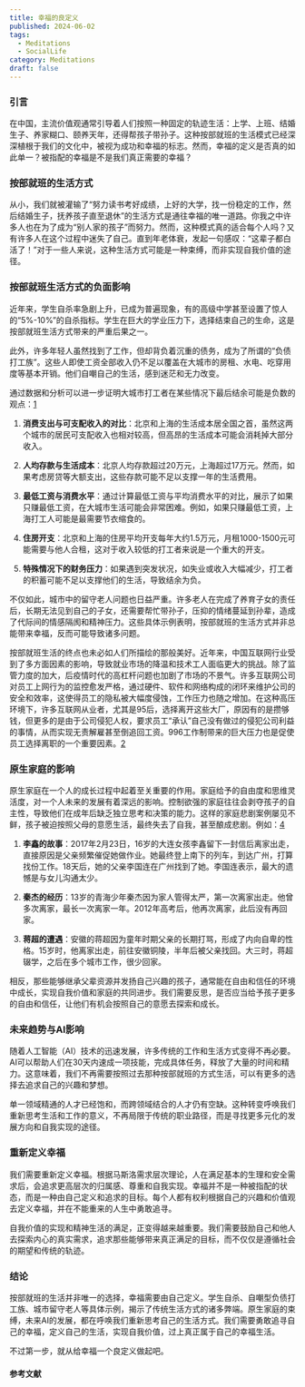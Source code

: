 ```yaml
---
title: 幸福的良定义
published: 2024-06-02
tags:
  - Meditations
  - SocialLife
category: Meditations
draft: false
---
```


### 引言

在中国，主流价值观通常引导着人们按照一种固定的轨迹生活：上学、上班、结婚生子、养家糊口、颐养天年，还得帮孩子带孙子。这种按部就班的生活模式已经深深植根于我们的文化中，被视为成功和幸福的标志。然而，幸福的定义是否真的如此单一？被指配的幸福是不是我们真正需要的幸福？

### 按部就班的生活方式

从小，我们就被灌输了“努力读书考好成绩，上好的大学，找一份稳定的工作，然后结婚生子，抚养孩子直至退休”的生活方式是通往幸福的唯一道路。你我之中许多人也在为了成为“别人家的孩子”而努力。然而，这种模式真的适合每个人吗？又有许多人在这个过程中迷失了自己。直到年老体衰，发起一句感叹：“这辈子都白活了！”对于一些人来说，这种生活方式可能是一种束缚，而非实现自我价值的途径。

### 按部就班生活方式的负面影响

近年来，学生自杀率急剧上升，已成为普遍现象，有的高级中学甚至设置了惊人的“5%-10%”的自杀指标。学生在巨大的学业压力下，选择结束自己的生命，这是按部就班生活方式带来的严重后果之一。

此外，许多年轻人虽然找到了工作，但却背负着沉重的债务，成为了所谓的“负债打工族”。这些人即使工资全部收入仍不足以覆盖在大城市的房租、水电、吃穿用度等基本开销。他们自嘲自己的生活，感到迷茫和无力改变。

通过数据和分析可以进一步证明大城市打工者在某些情况下最后结余可能是负数的观点：[1]

1. **消费支出与可支配收入的对比**：北京和上海的生活成本居全国之首，虽然这两个城市的居民可支配收入也相对较高，但高昂的生活成本可能会消耗掉大部分收入。

2. **人均存款与生活成本**：北京人均存款超过20万元，上海超过17万元。然而，如果考虑房贷等大额支出，这些存款可能不足以支撑一年的生活费用。

3. **最低工资与消费水平**：通过计算最低工资与平均消费水平的对比，展示了如果只赚最低工资，在大城市生活可能会非常困难。例如，如果只赚最低工资，上海打工人可能是最需要节衣缩食的。

4. **住房开支**：北京和上海的住房平均开支每年大约1.5万元，月租1000-1500元可能需要与他人合租，这对于收入较低的打工者来说是一个重大的开支。

5. **特殊情况下的财务压力**：如果遇到突发状况，如失业或收入大幅减少，打工者的积蓄可能不足以支撑他们的生活，导致结余为负。

不仅如此，城市中的留守老人问题也日益严重。许多老人在完成了养育子女的责任后，长期无法见到自己的子女，还需要帮忙带孙子，压抑的情绪蔓延到孙辈，造成了代际间的情感隔阂和精神压力。这些具体示例表明，按部就班的生活方式并非总能带来幸福，反而可能导致诸多问题。

按部就班生活的终点也未必如人们所描绘的那般美好。近年来，中国互联网行业受到了多方面因素的影响，导致就业市场的降温和技术工人面临更大的挑战。除了监管力度的加大，后疫情时代的高杠杆问题也加剧了市场的不景气。许多互联网公司对员工上网行为的监控愈发严格，通过硬件、软件和网络构成的闭环来维护公司的安全和效率，这使得员工的隐私被大幅度侵蚀，工作压力也随之增加。在这种高压环境下，许多互联网从业者，尤其是95后，选择离开这些大厂，原因有的是攒够钱，但更多的是由于公司侵犯人权，要求员工“承认”自己没有做过的侵犯公司利益的事情，从而实现无责解雇甚至倒追回工资。996工作制带来的巨大压力也是促使员工选择离职的一个重要因素。[2][3]

### 原生家庭的影响

原生家庭在一个人的成长过程中起着至关重要的作用。家庭给予的自由度和思维灵活度，对一个人未来的发展有着深远的影响。控制欲强的家庭往往会剥夺孩子的自主性，导致他们在成年后缺乏独立思考和决策的能力。这样的家庭悲剧案例屡见不鲜，孩子被迫按照父母的意愿生活，最终失去了自我，甚至酿成悲剧。例如：[4]

1. **李鑫的故事**：2017年2月23日，16岁的大连女孩李鑫留下一封信后离家出走，直接原因是父亲频繁催促她做作业。她最终登上南下的列车，到达广州，打算找份工作。18天后，她的父亲李国连在广州找到了她。李国连表示，最大的遗憾是与女儿沟通太少。

2. **秦杰的经历**：13岁的青海少年秦杰因为家人管得太严，第一次离家出走。他曾多次离家，最长一次离家一年。2012年高考后，他再次离家，此后没有再回家。

3. **蒋超的遭遇**：安徽的蒋超因为童年时期父亲的长期打骂，形成了内向自卑的性格。15岁时，他离家出走，前往安徽铜陵，半年后被父亲找回。大三时，蒋超辍学，之后在多个城市工作，很少回家。

相反，那些能够继承父辈资源并发扬自己兴趣的孩子，通常能在自由和信任的环境中成长，实现自我价值和家庭的共同进步。我们需要反思，是否应当给予孩子更多的自由和信任，让他们有机会按照自己的意愿去探索和成长。

### 未来趋势与AI影响

随着人工智能（AI）技术的迅速发展，许多传统的工作和生活方式变得不再必要。AI可以帮助人们在30天内速成一项技能，完成具体任务，释放了大量的时间和精力。这意味着，我们不再需要按照过去那种按部就班的方式生活，可以有更多的选择去追求自己的兴趣和梦想。

单一领域精通的人才已经饱和，而跨领域结合的人才仍有空缺。这种转变呼唤我们重新思考生活和工作的意义，不再局限于传统的职业路径，而是寻找更多元化的发展方向和自我实现的途径。

### 重新定义幸福

我们需要重新定义幸福。根据马斯洛需求层次理论，人在满足基本的生理和安全需求后，会追求更高层次的归属感、尊重和自我实现。幸福并不是一种被指配的状态，而是一种由自己定义和追求的目标。每个人都有权利根据自己的兴趣和价值观去定义幸福，并在不能重来的人生中勇敢追寻。

自我价值的实现和精神生活的满足，正变得越来越重要。我们需要鼓励自己和他人去探索内心的真实需求，追求那些能够带来真正满足的目标，而不仅仅是遵循社会的期望和传统的轨迹。

### 结论

按部就班的生活并非唯一的选择，幸福需要由自己定义。学生自杀、自嘲型负债打工族、城市留守老人等具体示例，揭示了传统生活方式的诸多弊端。原生家庭的束缚，未来AI的发展，都在呼唤我们重新思考自己的生活方式。我们需要勇敢追寻自己的幸福，定义自己的生活，实现自我价值，过上真正属于自己的幸福生活。

不过第一步，就从给幸福一个良定义做起吧。

#### 参考文献

[1]: [https://www.thepaper.cn/newsDetail_forward_18759533](https://www.thepaper.cn/newsDetail_forward_18759533)

[2]: [https://www.thepaper.cn/newsDetail_forward_16995881](https://www.thepaper.cn/newsDetail_forward_16995881)

[3]: [https://www.thepaper.cn/newsDetail_forward_10995061](https://www.thepaper.cn/newsDetail_forward_10995061)

[4]: [https://www.thepaper.cn/newsDetail_forward_1665530](https://www.thepaper.cn/newsDetail_forward_1665530)